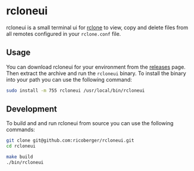 # rcloneui

rcloneui is a small terminal ui for [rclone](https://rclone.org) to view, copy and delete files from all remotes configured in your `rclone.conf` file.

## Usage

You can download rcloneui for your environment from the [releases](https://github.com/ricoberger/rcloneui/releases) page. Then extract the archive and run the `rcloneui` binary. To install the binary into your path you can use the following command:

```sh
sudo install -m 755 rcloneui /usr/local/bin/rcloneui
```

## Development

To build and and run rcloneui from source you can use the following commands:

```sh
git clone git@github.com:ricoberger/rcloneui.git
cd rcloneui

make build
./bin/rcloneui
```
